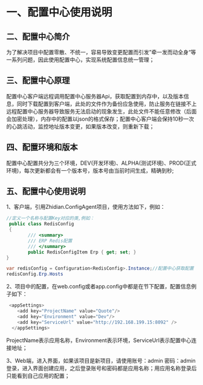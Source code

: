 # 一、配置中心使用说明

## 二、配置中心简介
为了解决项目中配置零散、不统一，容易导致变更配置而引发”牵一发而动全身“等一系列问题，因此使用配置中心，实现系统配置信息统一管理；

## 三、配置中心原理
配置中心客户端远程调用配置中心服务器Api，获取配置到内存中，以及版本信息，同时下载配置到客户端，此处的文件作为备份应急使用，防止服务在链接不上远程配置中心服务器导致服务无法启动的现象发生，此处文件不能任意修改（后面会加密处理），内存中的配置以json的格式保存；配置中心客户端会保持10秒一次的心跳活动，监控地址版本变更，如果版本改变，则重新下载；

## 四、配置环境和版本
配置中心配置共分为三个环境，DEV(开发环境)、ALPHA(测试环境)、PROD(正式环境)，每次更新都会有一个版本号，版本号由当前时间生成，精确到秒;

## 五、配置中心使用说明
1、客户端，引用Zhidian.ConfigAgent项目，使用方法如下，例如：
``` cs
//定义一个名称与配置Key对应的类,例如：
 public class RedisConfig
 {
        /// <summary>
        /// ERP Redis配置
        /// </summary>
        public RedisConfigItem Erp { get; set; }
}

var redisConfig = Configuration<RedisConfig>.Instance;//配置中心获取配置
redisConfig.Erp.Hosts
```

2、项目中的配置，在web.config或者app.config中都是在<configuration>节下配置，配置信息例子如下：
``` cs
 <appSettings>
    <add key="ProjectName" value="Quote"/>
    <add key="Environment" value="Dev"/>
    <add key="ServiceUrl" value="http://192.168.199.15:8092" />
  </appSettings>
```
ProjectName表示应用名称，Environment表示环境，ServiceUrl表示配置中心连接地址；

3、Web端，进入界面，如果该项目是新项目，请使用账号：admin 密码：admin登录，进入界面创建应用，之后登录账号和密码都是应用名称；用应用名称登录后只能看到自己应用的配置；



